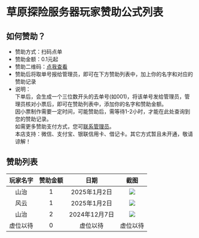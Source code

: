 # 草原探险服务器玩家赞助公式列表

## 如何赞助？
- 赞助方式：扫码点单
- 赞助金额：0.1元起
- 赞助二维码：[点我查看](https://play.ypshidifu.cn/qun/cz)
- 赞助后将取单号报给管理员，即可在下方赞助列表中，加上你的名字和对应的赞助记录
- 说明：<br>下单后，会生成一个三位数开头的去单号(如001)，将该单号发给管理员，管理员核对小票后，即可在赞助列表中，添加你的名字和赞助金额。<br>因小票制作需要一定时间，可能赞助后，需等待1-2小时，才能在此处查询到您的赞助记录。<br>如需更多赞助支付方式，您可[联系管理员](https://play.ypshidifu.cn/qun/)。<br>本店支持：微信、支付宝、银联信用卡、借记卡。其它方式暂且未开通，敬请谅解！

## 赞助列表

| 玩家名字 | 赞助金额 | 日期 | 截图 |
| :----: | :----: | :----: | :----: |
| 山治 |  1 | 2025年1月2日 | ![](https://img.ypshidifu.cn/LightPicture/2025/01/cd6257233cca907c.jpg)
| 风云 | 1 | 2025年1月2日 | ![](https://img.ypshidifu.cn/LightPicture/2025/01/92f561358db10bbb.jpg)
| 山治 | 2 | 2024年12月7日 | ![](https://img.ypshidifu.cn/LightPicture/2025/01/0a517b98271f02b3.jpg)
| 虚位以待 | 0 | 虚位以待 | 虚位以待 |
